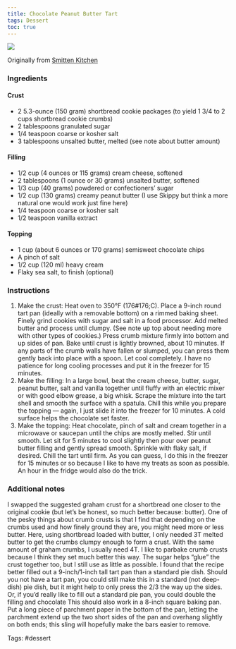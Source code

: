 ```yaml
---
title: Chocolate Peanut Butter Tart
tags: Dessert
toc: true
---
```

![](https://s3.us-east-1.amazonaws.com/asset-02.onetsp.net/ugc/6/be/2usy3d-dp5-tq0f-1.jpg)

Originally from [Smitten Kitchen](http://smittenkitchen.com/blog/2016/03/chocolate-peanut-butter-tart/)

### Ingredients

#### Crust

*   2 5.3-ounce (150 gram) shortbread cookie packages (to yield 1 3/4 to 2 cups shortbread cookie crumbs)
*   2 tablespoons granulated sugar
*   1/4 teaspoon coarse or kosher salt
*   3 tablespoons unsalted butter, melted (see note about butter amount)

#### Filling

*   1/2 cup (4 ounces or 115 grams) cream cheese, softened
*   2 tablespoons (1 ounce or 30 grams) unsalted butter, softened
*   1/3 cup (40 grams) powdered or confectioners’ sugar
*   1/2 cup (130 grams) creamy peanut butter (I use Skippy but think a more natural one would work just fine here)
*   1/4 teaspoon coarse or kosher salt
*   1/2 teaspoon vanilla extract

#### Topping

*   1 cup (about 6 ounces or 170 grams) semisweet chocolate chips
*   A pinch of salt
*   1/2 cup (120 ml) heavy cream
*   Flaky sea salt, to finish (optional)

### Instructions

1.  Make the crust: Heat oven to 350°F (176#176;C). Place a 9-inch round tart pan (ideally with a removable bottom) on a rimmed baking sheet. Finely grind cookies with sugar and salt in a food processor. Add melted butter and process until clumpy. (See note up top about needing more with other types of cookies.) Press crumb mixture firmly into bottom and up sides of pan. Bake until crust is lightly browned, about 10 minutes. If any parts of the crumb walls have fallen or slumped, you can press them gently back into place with a spoon. Let cool completely. I have no patience for long cooling processes and put it in the freezer for 15 minutes.
2.  Make the filling: In a large bowl, beat the cream cheese, butter, sugar, peanut butter, salt and vanilla together until fluffy with an electric mixer or with good elbow grease, a big whisk. Scrape the mixture into the tart shell and smooth the surface with a spatula. Chill this while you prepare the topping — again, I just slide it into the freezer for 10 minutes. A cold surface helps the chocolate set faster.
3.  Make the topping: Heat chocolate, pinch of salt and cream together in a microwave or saucepan until the chips are mostly melted. Stir until smooth. Let sit for 5 minutes to cool slightly then pour over peanut butter filling and gently spread smooth. Sprinkle with flaky salt, if desired. Chill the tart until firm. As you can guess, I do this in the freezer for 15 minutes or so because I like to have my treats as soon as possible. An hour in the fridge would also do the trick.

### Additional notes

I swapped the suggested graham crust for a shortbread one closer to the original cookie (but let’s be honest, so much better because: butter). One of the pesky things about crumb crusts is that I find that depending on the crumbs used and how finely ground they are, you might need more or less butter. Here, using shortbread loaded with butter, I only needed 3T melted butter to get the crumbs clumpy enough to form a crust. With the same amount of graham crumbs, I usually need 4T. I like to parbake crumb crusts because I think they set much better this way. The sugar helps “glue” the crust together too, but I still use as little as possible. I found that the recipe better filled out a 9-inch/1-inch tall tart pan than a standard pie dish. Should you not have a tart pan, you could still make this in a standard (not deep-dish) pie dish, but it might help to only press the 2/3 the way up the sides. Or, if you’d really like to fill out a standard pie pan, you could double the filling and chocolate This should also work in a 8-inch square baking pan. Put a long piece of parchment paper in the bottom of the pan, letting the parchment extend up the two short sides of the pan and overhang slightly on both ends; this sling will hopefully make the bars easier to remove.

Tags: #dessert